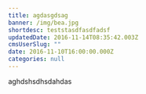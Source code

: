 ```yaml
---
title: agdasgdsag
banner: /img/bea.jpg
shortdesc: teststasdfasdfadsf
updatedDate: 2016-11-14T08:35:42.003Z
cmsUserSlug: ""
date: 2016-11-10T16:00:00.000Z
categories: null
---
```


aghdshsdhsdahdas